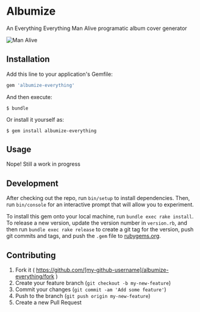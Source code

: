 # Albumize

An Everything Everything Man Alive programatic album cover generator

![Man Alive](http://d.pr/i/sVQA)

## Installation

Add this line to your application's Gemfile:

```ruby
gem 'albumize-everything'
```

And then execute:

    $ bundle

Or install it yourself as:

    $ gem install albumize-everything

## Usage

Nope! Still a work in progress

## Development

After checking out the repo, run `bin/setup` to install dependencies. Then, run `bin/console` for an interactive prompt that will allow you to experiment.

To install this gem onto your local machine, run `bundle exec rake install`. To release a new version, update the version number in `version.rb`, and then run `bundle exec rake release` to create a git tag for the version, push git commits and tags, and push the `.gem` file to [rubygems.org](https://rubygems.org).

## Contributing

1. Fork it ( https://github.com/[my-github-username]/albumize-everything/fork )
2. Create your feature branch (`git checkout -b my-new-feature`)
3. Commit your changes (`git commit -am 'Add some feature'`)
4. Push to the branch (`git push origin my-new-feature`)
5. Create a new Pull Request
